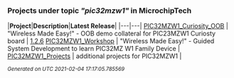 ### Projects under topic *"pic32mzw1"* in MicrochipTech

|**Project**|**Description**|**Latest Release**|
|---|---|
[PIC32MZW1_Curiosity_OOB](https://github.com/MicrochipTech/PIC32MZW1_Curiosity_OOB) | "Wireless Made Easy!" - OOB demo collateral for PIC23MZW1 Curiosty board | [1.2.6](https://github.com/MicrochipTech/PIC32MZW1_Curiosity_OOB/releases/tag/1.2.6)
[PIC32MZW1_Workshop](https://github.com/MicrochipTech/PIC32MZW1_Workshop) | "Wireless Made Easy!" - Guided System Development to learn PIC32MZ W1 Family Device | 
[PIC32MZW1_Projects](https://github.com/MicrochipTech/PIC32MZW1_Projects) | additional projects for PIC32MZW1 | 


<sub><i>Generated on UTC 2021-02-04 17:17:05.785569</i></sub>
